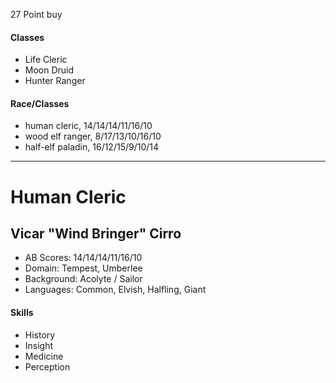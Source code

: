 27 Point buy

#### Classes

 * Life Cleric
 * Moon Druid
 * Hunter Ranger

#### Race/Classes

 * human cleric, 14/14/14/11/16/10
 * wood elf ranger, 8/17/13/10/16/10
 * half-elf paladin, 16/12/15/9/10/14

---
# Human Cleric
## Vicar "Wind Bringer" Cirro

 * AB Scores: 14/14/14/11/16/10
 * Domain: Tempest, Umberlee
 * Background: Acolyte / Sailor
 * Languages: Common, Elvish, Halfling, Giant

#### Skills

 * History
 * Insight
 * Medicine
 * Perception

